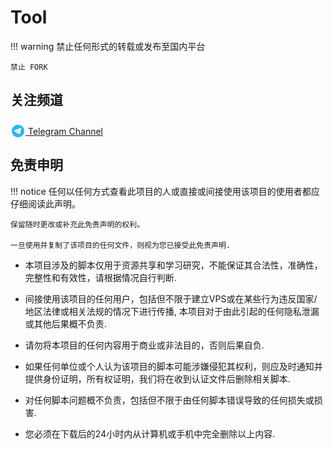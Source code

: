 
# Tool

<!-- prettier-ignore -->
!!! warning 
    禁止任何形式的转载或发布至国内平台

    禁止 FORK

## 关注频道

<a href="https://t.me/QVQ_Channel" target="_blank">
<img src="./assets/telegram.svg" alt="TG" width="24" style="position: relative;top: 6px;"> Telegram Channel
</a>

## 免责申明

<!-- prettier-ignore -->
!!! notice
    任何以任何方式查看此项目的人或直接或间接使用该项目的使用者都应仔细阅读此声明。
    
    保留随时更改或补充此免责声明的权利。
    
    一旦使用并复制了该项目的任何文件，则视为您已接受此免责声明.

- 本项目涉及的脚本仅用于资源共享和学习研究，不能保证其合法性，准确性，完整性和有效性，请根据情况自行判断.

- 间接使用该项目的任何用户，包括但不限于建立VPS或在某些行为违反国家/地区法律或相关法规的情况下进行传播, 本项目对于由此引起的任何隐私泄漏或其他后果概不负责.

- 请勿将本项目的任何内容用于商业或非法目的，否则后果自负.

- 如果任何单位或个人认为该项目的脚本可能涉嫌侵犯其权利，则应及时通知并提供身份证明，所有权证明，我们将在收到认证文件后删除相关脚本.

- 对任何脚本问题概不负责，包括但不限于由任何脚本错误导致的任何损失或损害.

- 您必须在下载后的24小时内从计算机或手机中完全删除以上内容.
